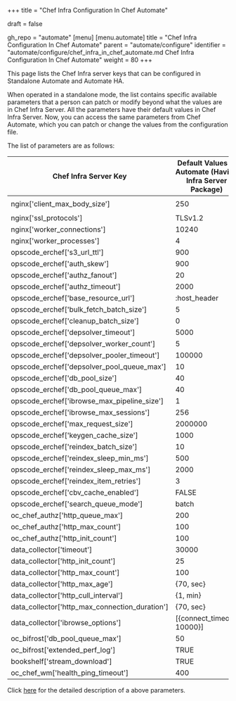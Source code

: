 +++
title = "Chef Infra Configuration In Chef Automate"

draft = false

gh_repo = "automate"
[menu]
  [menu.automate]
    title = "Chef Infra Configuration In Chef Automate"
    parent = "automate/configure"
    identifier = "automate/configure/chef_infra_in_chef_automate.md Chef Infra Configuration In Chef Automate"
    weight = 80
+++


This page lists the Chef Infra server keys that can be configured in Standalone Automate and Automate HA.

When operated in a standalone mode, the list contains specific available parameters that a person can patch or modify beyond what the values are in Chef Infra Server. All the parameters have their default values in Chef Infra Server. Now, you can access the same parameters from Chef Automate, which you can patch or change the values from the configuration file.

The list of parameters are as follows:

| Chef Infra Server Key                           | Default Values In Automate (Having Infra Server Package) | Default Values In Automate HA | Automate Configuration                                     |
| ----------------------------------------------- | ----------------------------------------- | ----------------------------------- | ---------------------------------------------------------- |
| nginx['client_max_body_size']                   | 250                                       | 250                                 | ```[cs_nginx.v1.sys.ngx.http]```<br>```client_max_body_size=90```        |
| nginx['ssl_protocols']                          | TLSv1.2                                   | TLSv1.2                             | ```cs_nginx.v1.sys.ngx.http.ssl_protocols```               |
| nginx['worker_connections']                     | 10240                                     | 10240                               | ```cs_nginx.v1.sys.ngx.events.worker_connections```        |
| nginx['worker_processes']                       | 4                                         | 2                                   | ```cs_nginx.v1.sys.ngx.main.worker_processes```            |
| opscode_erchef['s3_url_ttl']                    | 900                                       | 28800                               | ```erchef.v1.sys.api.s3_url_ttl```                         |
| opscode_erchef['auth_skew']                     | 900                                       | 900                                 | ```erchef.v1.sys.api.auth_skew```                          |
| opscode_erchef['authz_fanout']                  | 20                                        | 20                                  | ```erchef.v1.sys.authz.auth_fanout```                      |
| opscode_erchef['authz_timeout']                 | 2000                                      | 2000                                | ```erchef.v1.sys.authz.auth_timeout```                     |
| opscode_erchef['base_resource_url']             | :host_header                              | :host_header                        | ```erchef.v1.sys.api.base_resource_url```                  |
| opscode_erchef['bulk_fetch_batch_size']         | 5                                         | 5                                   | ```erchef.v1.sys.api.bulk_fetch_batch_size```              |
| opscode_erchef['cleanup_batch_size']            | 0                                         | 0                                   | ```erchef.v1.sys.authz.cleanup_batch_size```               |
| opscode_erchef['depsolver_timeout']             | 5000                                      | 5000                                | ```erchef.v1.sys.depsolver.timeout```                      |
| opscode_erchef['depsolver_worker_count']        | 5                                         | 5                                   | ```erchef.v1.sys.depsolver.pool_init_size```               |
| opscode_erchef['depsolver_pooler_timeout']      | 100000                                    | 0                                   | ```erchef.v1.sys.depsolver.pool_queue_timeout```           |
| opscode_erchef['depsolver_pool_queue_max']      | 10                                        | 50                                  | ```erchef.v1.sys.depsolver.pool_queue_max```               |
| opscode_erchef['db_pool_size']                  | 40                                        | 20                                  | ```erchef.v1.sys.sql.pool_max_size```                      |
| opscode_erchef['db_pool_queue_max']             | 40                                        | 20                                  | ```erchef.v1.sys.sql.pool_queue_max```                     |
| opscode_erchef['ibrowse_max_pipeline_size']     | 1                                         | 1                                   | ```erchef.v1.sys.ibrowse.max_pipeline_size```              |
| opscode_erchef['ibrowse_max_sessions']          | 256                                       | 256                                 | ```erchef.v1.sys.ibrowse.max_sessions```                   |
| opscode_erchef['max_request_size']              | 2000000                                   | 2000000                             | ```erchef.v1.sys.api.max_request_size```                   |
| opscode_erchef['keygen_cache_size']             | 1000                                      | 10                                  | ```erchef.v1.sys.keygen.cache_size```                      |
| opscode_erchef['reindex_batch_size']            | 10                                        | 10                                  | ```erchef.v1.sys.index.reindex_batch_size```               |
| opscode_erchef['reindex_sleep_min_ms']          | 500                                       | 500                                 | ```erchef.v1.sys.index.reindex_sleep_min_ms```             |
| opscode_erchef['reindex_sleep_max_ms']          | 2000                                      | 2000                                | ```erchef.v1.sys.index.reindex_sleep_max_ms```             |
| opscode_erchef['reindex_item_retries']          | 3                                         | 3                                   | ```erchef.v1.sys.index.reindex_item_retries```             |
| opscode_erchef['cbv_cache_enabled']             | FALSE                                     | FALSE                               | ```erchef.v1.sys.api.cbv_cache_enabled```                  |
| opscode_erchef['search_queue_mode']             | batch                                     | batch                               | ```erchef.v1.sys.index.search_queue_mode```                |
| oc_chef_authz['http_queue_max']                 | 200                                       | 200                                 | ```erchef.v1.sys.authz.pool_queue_max```                   |
| oc_chef_authz['http_max_count']                 | 100                                       | 100                                 | ```erchef.v1.sys.authz.pool_max_size```                    |
| oc_chef_authz['http_init_count']                | 100                                       | 100                                 | ```erchef.v1.sys.authz.pool_init_size```                   |
| data_collector['timeout']                       | 30000                                     | 30000                               | ```erchef.v1.sys.data_collector.timeout```                 |
| data_collector['http_init_count']               | 25                                        | 25                                  | ```erchef.v1.sys.data_collector.pool_init_size```          |
| data_collector['http_max_count']                | 100                                       | 100                                 | ```erchef.v1.sys.data_collector.pool_max_size```           |
| data_collector['http_max_age']                  | {70, sec}                                 | {70, sec}                           | ```erchef.v1.sys.data_collector.pool_max_age```            |
| data_collector['http_cull_interval']            | {1, min}                                  | {1, min}                            | ```erchef.v1.sys.data_collector.pool_cull_interval```      |
| data_collector['http_max_connection_duration']  | {70, sec}                                 | {70, sec}                           | ```erchef.v1.sys.data_collector.max_connection_duration``` |
| data_collector['ibrowse_options']               | [{connect_timeout, 10000}]                | [{connect_timeout, 10000}]          | ```erchef.v1.sys.data_collector.ibrowse_timeout```         |
| oc_bifrost['db_pool_queue_max']                 | 50                                        | 50                                  | ```bifrost.v1.sys.sql.pool_queue_max```                    |
| oc_bifrost['extended_perf_log']                 | TRUE                                      | TRUE                                | ```bifrost.v1.sys.log.extended_perf_log```                 |
| bookshelf['stream_download']                    | TRUE                                      | TRUE                                | ```bookshelf.v1.sys.bookshelf.stream_download```           |
| oc_chef_wm['health_ping_timeout']               | 400                                       | 400                                 | ```erchef.v1.sys.health.health_ping_timeout```             |

Click [here](https://docs.chef.io/server/config_rb_server_optional_settings/) for the detailed description of a above parameters.
